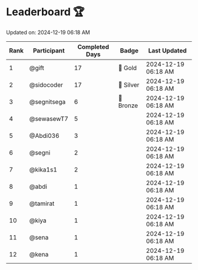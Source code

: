 # Leaderboard 🏆

Updated on: 2024-12-19 06:18 AM

| Rank | Participant       | Completed Days | Badge      | Last Updated         |
|------|-------------------|----------------|------------|----------------------|
| 1    | @gift             | 17             | 🏅 Gold     | 2024-12-19 06:18 AM |
| 2    | @sidocoder        | 17             | 🥈 Silver   | 2024-12-19 06:18 AM |
| 3    | @segnitsega       | 6              | 🥉 Bronze   | 2024-12-19 06:18 AM |
| 4    | @sewasewT7        | 5              |            | 2024-12-19 06:18 AM |
| 5    | @Abdi036          | 3              |            | 2024-12-19 06:18 AM |
| 6    | @segni            | 2              |            | 2024-12-19 06:18 AM |
| 7    | @kika1s1          | 2              |            | 2024-12-19 06:18 AM |
| 8    | @abdi             | 1              |            | 2024-12-19 06:18 AM |
| 9    | @tamirat          | 1              |            | 2024-12-19 06:18 AM |
| 10   | @kiya             | 1              |            | 2024-12-19 06:18 AM |
| 11   | @sena             | 1              |            | 2024-12-19 06:18 AM |
| 12   | @kena             | 1              |            | 2024-12-19 06:18 AM |
